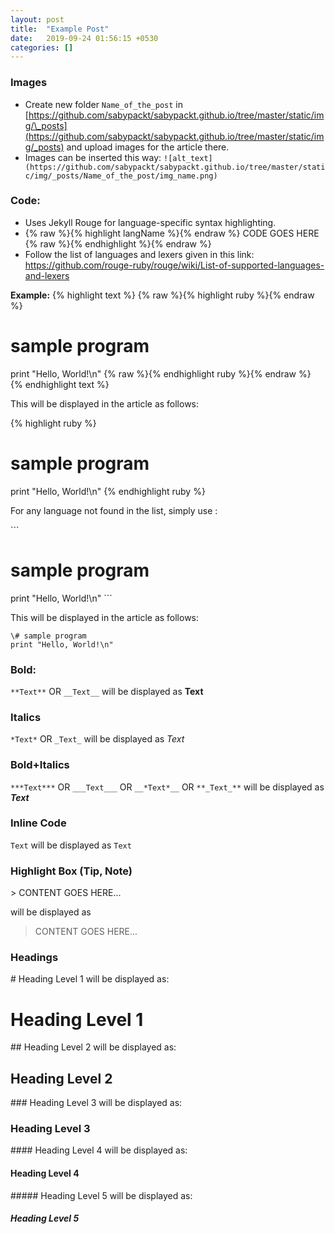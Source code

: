 ```yaml
---
layout: post
title:  "Example Post"
date:   2019-09-24 01:56:15 +0530
categories: []
---
```


### Images

* Create new folder `Name_of_the_post` in [https://github.com/sabypackt/sabypackt.github.io/tree/master/static/img/\_posts](https://github.com/sabypackt/sabypackt.github.io/tree/master/static/img/_posts) and upload images for the article there.
* Images can be inserted this way: `![alt_text](https://github.com/sabypackt/sabypackt.github.io/tree/master/static/img/_posts/Name_of_the_post/img_name.png)`

### Code:

* Uses Jekyll Rouge for language-specific syntax highlighting.
* {% raw %}{% highlight langName %}{% endraw %} CODE GOES HERE {% raw %}{% endhighlight %}{% endraw %}
* Follow the list of languages and lexers given in this link: https://github.com/rouge-ruby/rouge/wiki/List-of-supported-languages-and-lexers

**Example:** 
{% highlight text %}
{% raw %}{% highlight ruby %}{% endraw %}
# sample program
print "Hello, World!\n"
{% raw %}{% endhighlight ruby %}{% endraw %}
{% endhighlight text %}

This will be displayed in the article as follows:

{% highlight ruby %}
# sample program
print "Hello, World!\n"
{% endhighlight ruby %}

For any language not found in the list, simply use :

\`\`\`
# sample program
print "Hello, World!\n"
\`\`\`

This will be displayed in the article as follows:

``` 
\# sample program
print "Hello, World!\n"
```

### Bold:

`**Text**` OR `__Text__` will be displayed as **Text**

### Italics

`*Text*` OR `_Text_` will be displayed as *Text*

### Bold+Italics

`***Text***` OR `___Text___` OR `__*Text*__` OR `**_Text_**` will be displayed as ***Text***

### Inline Code

```Text```  will be displayed as `Text`

### Highlight Box (Tip, Note)

\> CONTENT GOES HERE...

will be displayed as

> CONTENT GOES HERE...

### Headings

\# Heading Level 1 will be displayed as:
# Heading Level 1
\#\# Heading Level 2 will be displayed as:
## Heading Level 2
\#\#\# Heading Level 3 will be displayed as:
### Heading Level 3
\#\#\#\# Heading Level 4 will be displayed as:
#### Heading Level 4
\#\#\#\#\# Heading Level 5 will be displayed as:
##### Heading Level 5
